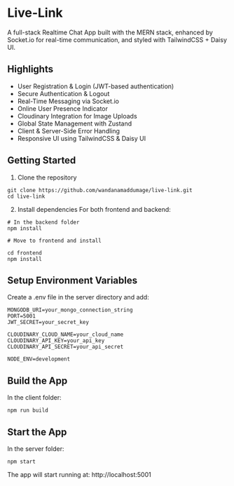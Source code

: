# Live-Link

A full-stack Realtime Chat App built with the MERN stack, enhanced by Socket.io for real-time communication, and styled with TailwindCSS + Daisy UI.

## Highlights

- User Registration & Login (JWT-based authentication)
- Secure Authentication & Logout
- Real-Time Messaging via Socket.io
- Online User Presence Indicator
- Cloudinary Integration for Image Uploads
- Global State Management with Zustand
- Client & Server-Side Error Handling
- Responsive UI using TailwindCSS & Daisy UI

## Getting Started

1. Clone the repository

```
git clone https://github.com/wandanamaddumage/live-link.git
cd live-link
```

2. Install dependencies
   For both frontend and backend:

```
# In the backend folder
npm install

# Move to frontend and install

cd frontend
npm install
```

## Setup Environment Variables

Create a .env file in the server directory and add:

```
MONGODB_URI=your_mongo_connection_string
PORT=5001
JWT_SECRET=your_secret_key

CLOUDINARY_CLOUD_NAME=your_cloud_name
CLOUDINARY_API_KEY=your_api_key
CLOUDINARY_API_SECRET=your_api_secret

NODE_ENV=development
```

## Build the App

In the client folder:

```
npm run build
```

## Start the App

In the server folder:

```
npm start
```

The app will start running at: http://localhost:5001
